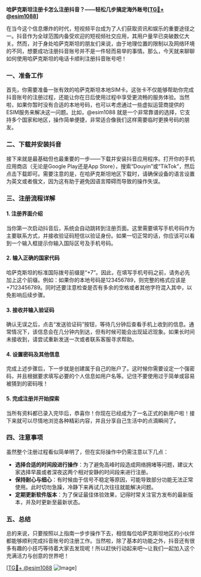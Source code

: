 **哈萨克斯坦注册卡怎么注册抖音？——轻松几步搞定海外账号[[TG💪+ @esim1088](https://t.me/s/esim1088)]**

在当今这个信息爆炸的时代，短视频平台成为了人们获取资讯和娱乐的重要途径之一。抖音作为全球范围内备受欢迎的短视频社交应用，其用户量早已突破数亿大关。然而，对于身处哈萨克斯坦的朋友们来说，由于地理位置的限制以及网络环境的不同，想要成功注册抖音账号并不是一件轻而易举的事情。那么，今天就来聊聊如何使用哈萨克斯坦的电话卡顺利注册抖音账号吧！

### 一、准备工作

首先，你需要准备一张有效的哈萨克斯坦本地SIM卡。这张卡不仅能够帮助你完成抖音账号的注册过程，还能让你在日后使用过程中享受更流畅的服务体验。当然啦，如果你暂时没有合适的本地号码，也可以考虑通过一些虚拟运营商提供的ESIM服务来解决这一问题。比如，@esim1088 就是一个非常靠谱的选择，它支持多个国家和地区，操作简单便捷，非常适合像我们这样需要临时更换号码的朋友。

### 二、下载并安装抖音

接下来就是最基础但也最重要的一步——下载并安装抖音应用程序。打开你的手机应用商店（无论是Google Play还是App Store），搜索“Douyin”或“TikTok”，然后点击下载即可。需要注意的是，在哈萨克斯坦地区下载时，请确保设备的语言设置为英文或者俄文，因为这有助于避免因语言障碍而导致的操作失误。

### 三、注册流程详解

#### 1. 注册界面介绍
当你第一次启动抖音后，系统会自动跳转到注册页面。这里需要填写手机号码作为主要联系方式，并接收验证码短信以验证身份。如果一切正常的话，你应该可以看到一个输入框提示你输入国际区号及手机号码。

#### 2. 输入正确的国家代码
哈萨克斯坦的标准国际拨号前缀是“+7”。因此，在填写手机号码之前，请务必先加上这个前缀。例如：如果你的本地号码是123456789，则完整的格式应该是+7123456789。同时还要注意检查是否有多余的空格或者其他字符混入其中，以免影响后续步骤。

#### 3. 接收并输入验证码
确认无误之后，点击“发送验证码”按钮，等待几分钟后查看手机上收到的信息。通常情况下，该信息会在几分钟内到达，但有时候可能会出现延迟现象。如果长时间未接收到，请尝试重新发送一次或者联系客服寻求帮助。

#### 4. 设置密码及其他信息
完成上述步骤后，下一步就是创建属于自己的账户了。这时候你需要设定一个强密码，并且根据要求填写必要的个人信息如用户名等。记住不要使用过于简单或容易被猜到的密码哦！

#### 5. 完成注册并开始探索
当所有资料都已录入完毕后，恭喜你！你现在已经成为了一名正式的新用户啦！接下来就可以尽情地浏览各种精彩内容，并且分享自己生活中的点滴瞬间了。

### 四、注意事项

虽然整个注册过程看似简单明了，但在实际操作中仍需注意以下几点：

- **选择合适的时间段进行操作**：为了避免高峰时段造成网络拥堵等问题，建议大家选择早晨或者深夜这两个相对安静的时间段来进行注册。
- **保持耐心与细心**：有时候由于信号不稳定等原因，可能导致部分功能无法正常使用。此时切勿急躁，冷静下来再试几次往往就能解决问题。
- **定期更新软件版本**：为了保证最佳体验效果，记得时常关注官方发布的最新版本，并及时更新至最新状态。

### 五、总结

总的来说，只要按照以上指南一步步操作下去，相信每位哈萨克斯坦地区的小伙伴都能够顺利完成抖音账号的注册工作。当然啦，除了基本的功能之外，抖音还有很多有趣的小技巧等待着大家去发现呢！所以赶快行动起来吧～让我们一起加入这个充满活力与创意的世界吧！

[[TG💪+ @esim1088](https://t.me/s/esim1088) ![Image](https://i.postimg.cc/4NQfJmqS/Snipaste-2025-05-13-00-14-12.png)]